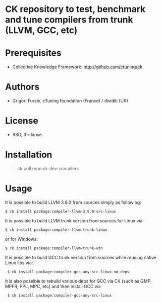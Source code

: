 CK repository to test, benchmark and tune compilers from trunk (LLVM, GCC, etc)
===============================================================================

Prerequisites
=============
* Collective Knowledge Framework: http://github.com/ctuning/ck

Authors
=======

* Grigori Fursin, cTuning foundation (France) / dividiti (UK)

License
=======
* BSD, 3-clause

Installation
============

> ck pull repo:ck-dev-compilers

Usage
=====
It is possible to build LLVM 3.9.0 from sources simply as following:
```
$ ck install package:compiler-llvm-3.9.0-src-linux
```

It is possible to build LLVM trunk version from sources for Linux via:
```
$ ck install package:compiler-llvm-trunk-linux
```

or for Windows:
```
$ ck install package:compiler-llvm-trunk-win
```

It is possible to build GCC trunk version from sources while reusing native Linux libs via:
```
 $ ck install package:compiler-gcc-any-src-linux-no-deps
```

It is also possible to rebuild various deps for GCC via CK (such as GMP, MPFR, PPL, MPC, etc) and then install GCC via
```
 $ ck install package:compiler-gcc-any-src-linux
```


